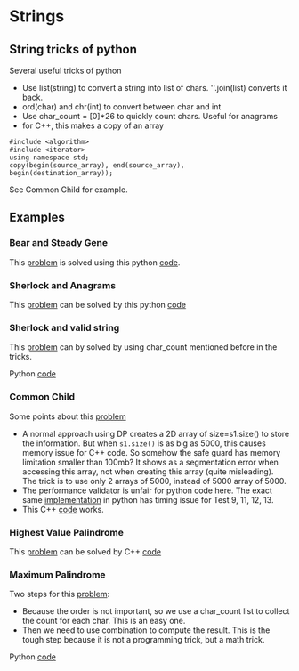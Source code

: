 # Strings

## String tricks of python
Several useful tricks of python
* Use list(string) to convert a string into list of chars. ''.join(list) converts it back.
* ord(char) and chr(int) to convert between char and int
* Use char_count = [0]*26 to quickly count chars. Useful for anagrams
* for C++, this makes a copy of an array
```
#include <algorithm>
#include <iterator>
using namespace std;
copy(begin(source_array), end(source_array), begin(destination_array));
```
See Common Child for example.

## Examples
### Bear and Steady Gene
This [problem](https://www.hackerrank.com/challenges/bear-and-steady-gene/problem) is solved
using this python [code](bear_and_steady_gene.py).

### Sherlock and Anagrams
This [problem](https://www.hackerrank.com/challenges/sherlock-and-anagrams) can be solved by
this python [code](sherlock_and_anagrams.py)

### Sherlock and valid string
This [problem](https://www.hackerrank.com/challenges/sherlock-and-valid-string/problem) can
by solved by using char_count mentioned before in the tricks. 

Python [code](sherlock_and_valid_string.py)

### Common Child
Some points about this [problem](https://www.hackerrank.com/challenges/common-child/problem)
* A normal approach using DP creates a 2D array of size=s1.size() to store
the information. But when ```s1.size()``` is as big as 5000, this causes memory issue for C++ code.
So somehow the safe guard has memory limitation smaller than 100mb? It shows as
a segmentation error when accessing this array, not when creating this array (quite misleading). The trick is to use only 2 arrays of 5000, instead of
5000 array of 5000.
* The performance validator is unfair for python code here. The exact
same [implementation](common_child.py) in python has timing issue
for Test 9, 11, 12, 13.
* This C++ [code](common_child.cpp) works.

### Highest Value Palindrome
This [problem](https://www.hackerrank.com/challenges/richie-rich/problem) can
be solved by C++ [code](highest_value_palindrome.cpp) 

### Maximum Palindrome
Two steps for this [problem](https://www.hackerrank.com/challenges/maximum-palindromes/problem):
* Because the order is not important, so we use a char_count list
to collect the count for each char. This is an easy one.
* Then we need to use combination to compute the result. This is
the tough step because it is not a programming trick, but a math trick.

Python [code](maximum_palindromes.py)
